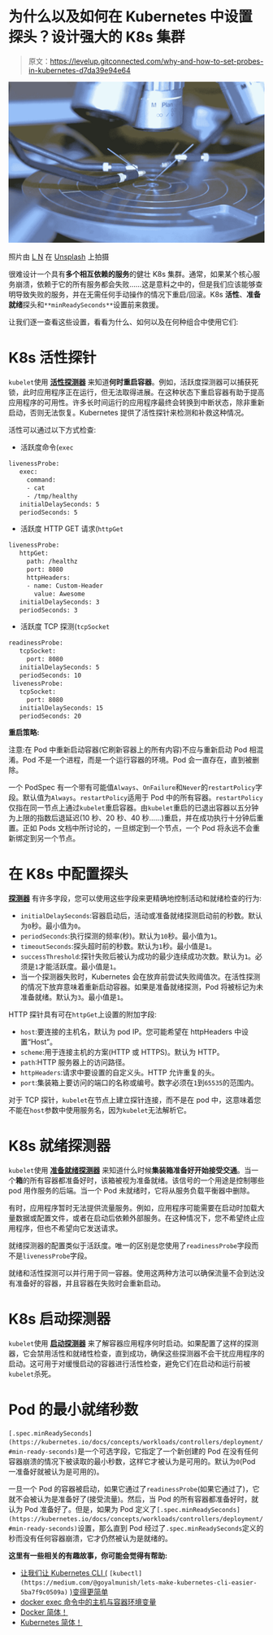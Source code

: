 # 为什么以及如何在 Kubernetes 中设置探头？设计强大的 K8s 集群

> 原文：<https://levelup.gitconnected.com/why-and-how-to-set-probes-in-kubernetes-d7da39e94e64>

![](img/fbbc44b865296aa9664997ef9c24042b.png)

照片由 [L N](https://unsplash.com/@younis67?utm_source=unsplash&utm_medium=referral&utm_content=creditCopyText) 在 [Unsplash](https://unsplash.com/s/photos/probe?utm_source=unsplash&utm_medium=referral&utm_content=creditCopyText) 上拍摄

很难设计一个具有**多个相互依赖的服务**的健壮 K8s 集群。通常，如果某个核心服务崩溃，依赖于它的所有服务都会失败……这是意料之中的，但是我们应该能够查明导致失败的服务，并在无需任何手动操作的情况下重启/回滚。K8s **活性**、**准备就绪**探头和`**minReadySeconds**`设置前来救援。

让我们逐一查看这些设置，看看为什么、如何以及在何种组合中使用它们:

# **K8s 活性探针**

`kubelet`使用 [**活性探测器**](https://kubernetes.io/docs/tasks/configure-pod-container/configure-liveness-readiness-startup-probes/) 来知道**何时重启容器**。例如，活跃度探测器可以捕获死锁，此时应用程序正在运行，但无法取得进展。在这种状态下重启容器有助于提高应用程序的可用性。许多长时间运行的应用程序最终会转换到中断状态，除非重新启动，否则无法恢复。Kubernetes 提供了活性探针来检测和补救这种情况。

活性可以通过以下方式检查:

*   活跃度命令(`exec`

```
livenessProbe:
   exec:
     command:
     - cat
     - /tmp/healthy
   initialDelaySeconds: 5
   periodSeconds: 5
```

*   活跃度 HTTP GET 请求(`httpGet`

```
livenessProbe:
   httpGet:
     path: /healthz
     port: 8080
     httpHeaders:
     - name: Custom-Header
       value: Awesome
   initialDelaySeconds: 3
   periodSeconds: 3
```

*   活跃度 TCP 探测(`tcpSocket`

```
readinessProbe:
   tcpSocket:
     port: 8080
   initialDelaySeconds: 5
   periodSeconds: 10
 livenessProbe:
   tcpSocket:
     port: 8080
   initialDelaySeconds: 15
   periodSeconds: 20
```

**重启策略:**

注意:在 Pod 中重新启动容器(它刷新容器上的所有内容)不应与重新启动 Pod 相混淆。Pod 不是一个进程，而是一个运行容器的环境。Pod 会一直存在，直到被删除。

一个 PodSpec 有一个带有可能值`Always`、`OnFailure`和`Never`的`restartPolicy`字段。默认值为`Always`。`restartPolicy`适用于 Pod 中的所有容器。`restartPolicy`仅指在同一节点上通过`kubelet`重启容器。由`kubelet`重启的已退出容器以五分钟为上限的指数后退延迟(10 秒、20 秒、40 秒……)重启，并在成功执行十分钟后重置。正如 Pods 文档中所讨论的，一旦绑定到一个节点，一个 Pod 将永远不会重新绑定到另一个节点。

# **在 K8s 中配置探头**

[**探测器**](https://kubernetes.io/docs/reference/generated/kubernetes-api/v1.18/#probe-v1-core) 有许多字段，您可以使用这些字段来更精确地控制活动和就绪检查的行为:

*   `initialDelaySeconds`:容器启动后，活动或准备就绪探测启动前的秒数。默认为`0`秒。最小值为`0`。
*   `periodSeconds`:执行探测的频率(秒)。默认为`10`秒。最小值为`1`。
*   `timeoutSeconds`:探头超时前的秒数。默认为`1`秒。最小值是`1`。
*   `successThreshold`:探针失败后被认为成功的最少连续成功次数。默认为`1`。必须是`1`才能活跃度。最小值是`1`。
*   当一个探测器失败时，Kubernetes 会在放弃前尝试失败阈值次。在活性探测的情况下放弃意味着重新启动容器。如果是准备就绪探测，Pod 将被标记为未准备就绪。默认为`3`。最小值是`1`。

HTTP 探针具有可在`httpGet`上设置的附加字段:

*   `host`:要连接的主机名，默认为 pod IP。您可能希望在 httpHeaders 中设置“Host”。
*   `scheme`:用于连接主机的方案(HTTP 或 HTTPS)。默认为 HTTP。
*   `path`:HTTP 服务器上的访问路径。
*   `httpHeaders`:请求中要设置的自定义头。HTTP 允许重复的头。
*   `port`:集装箱上要访问的端口的名称或编号。数字必须在`1`到`65535`的范围内。

对于 TCP 探针，`kubelet`在节点上建立探针连接，而不是在 pod 中，这意味着您不能在`host`参数中使用服务名，因为`kubelet`无法解析它。

# **K8s 就绪探测器**

`kubelet`使用 [**准备就绪探测器**](https://kubernetes.io/docs/tasks/configure-pod-container/configure-liveness-readiness-startup-probes/) 来知道什么时候**集装箱准备好开始接受交通**。当一个**箱**的所有容器都准备好时，该箱被视为准备就绪。该信号的一个用途是控制哪些 pod 用作服务的后端。当一个 Pod 未就绪时，它将从服务负载平衡器中删除。

有时，应用程序暂时无法提供流量服务。例如，应用程序可能需要在启动时加载大量数据或配置文件，或者在启动后依赖外部服务。在这种情况下，您不希望终止应用程序，但也不希望向它发送请求。

就绪探测器的配置类似于活跃度。唯一的区别是您使用了`readinessProbe`字段而不是`livenessProbe`字段。

就绪和活性探测可以并行用于同一容器。使用这两种方法可以确保流量不会到达没有准备好的容器，并且容器在失败时会重新启动。

# K8s 启动探测器

`kubelet`使用 [**启动探测器**](https://kubernetes.io/docs/tasks/configure-pod-container/configure-liveness-readiness-startup-probes/) 来了解容器应用程序何时启动。如果配置了这样的探测器，它会禁用活性和就绪性检查，直到成功，确保这些探测器不会干扰应用程序的启动。这可用于对缓慢启动的容器进行活性检查，避免它们在启动和运行前被`kubelet`杀死。

# Pod 的最小就绪秒数

`[.spec.minReadySeconds](https://kubernetes.io/docs/concepts/workloads/controllers/deployment/#min-ready-seconds)`是一个可选字段，它指定了一个新创建的 Pod 在没有任何容器崩溃的情况下被读取的最小秒数，这样它才被认为是可用的。默认为`0`(Pod 一准备好就被认为是可用的)。

一旦一个 Pod 的容器被启动，如果它通过了`readinessProbe`(如果它通过了)，它就不会被认为是准备好了(接受流量)。然后，当 Pod 的所有容器都准备好时，就认为 Pod 准备好了。但是，如果为 Pod 定义了`[.spec.minReadySeconds](https://kubernetes.io/docs/concepts/workloads/controllers/deployment/#min-ready-seconds)`设置，那么直到 Pod 经过了`.spec.minReadySeconds`定义的秒而没有任何容器崩溃，它才仍然被认为是就绪的。

**这里有一些相关的有趣故事，你可能会觉得有帮助:**

*   [让我们让 Kubernetes CLI (](https://medium.com/@goyalmunish/lets-make-kubernetes-cli-easier-5ba7f9c0509a) `[kubectl](https://medium.com/@goyalmunish/lets-make-kubernetes-cli-easier-5ba7f9c0509a)` [)变得更简单](https://medium.com/@goyalmunish/lets-make-kubernetes-cli-easier-5ba7f9c0509a)
*   [docker exec 命令中的主机与容器环境变量](https://medium.com/@goyalmunish/passing-host-vs-container-environment-variables-to-docker-exec-5c1b18e6de8e)
*   [Docker 简体！](https://medium.com/@goyalmunish/docker-simplified-ad1f8a7350bf)
*   [Kubernetes 简体！](https://medium.com/@goyalmunish/kubernetes-simplified-300fef5fb0e6)